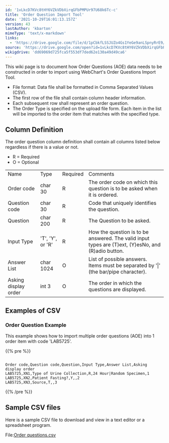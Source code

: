```yaml
---
id: '1vLkcD7KVc8tHY6VZkVDbXirqGFbPMPUr97U68k6Tc-c'
title: 'Order Question Import Tool'
date: '2021-10-29T16:01:13.157Z'
version: 43
lastAuthor: 'kbarton'
mimeType: 'text/x-markdown'
links:
  - 'https://drive.google.com/file/d/1pCbkfLSSJUZo4Gs1YeGe9anLSpnyRrE9/view?usp=sharing'
source: 'https://drive.google.com/open?id=1vLkcD7KVc8tHY6VZkVDbXirqGFbPMPUr97U68k6Tc-c'
wikigdrive: 'dd69069d725fca5f553df7ded62e130a49d49ca6'
---
```

This wiki page is to document how Order Questions (AOE) data needs to be constructed in order to import using WebChart's Order Questions Import Tool.

* File format: Data file shall be formatted in Comma Separated Values (CSV).
* The first row of the file shall contain column header information.
* Each subsequent row shall represent an order question.
* The Order Type is specified on the upload file form. Each item in the list will be imported to the order item that matches with the specified type.

## Column Definition

The order question column definition shall contain all columns listed below regardless if there is a value or not.

* R = Required
* O = Optional
<table>
<tr>
<td>Name</td>
<td>Type</td>
<td>Required</td>
<td>Comments</td>
</tr>
<tr>
<td>Order code</td>
<td>char 30</td>
<td>R</td>
<td>The order code on which this question is to be asked when it is ordered.</td>
</tr>
<tr>
<td>Question code</td>
<td>char 30</td>
<td>R</td>
<td>Code that uniquely identifies the question.</td>
</tr>
<tr>
<td>Question</td>
<td>char 200</td>
<td>R</td>
<td>The Question to be asked.</td>
</tr>
<tr>
<td>Input Type</td>
<td>'T', 'Y', or 'R'</td>
<td>R</td>
<td>How the question is to be answered. The valid input types are (T)ext, (Y)esNo, and (R)adio button.</td>
</tr>
<tr>
<td>Answer List</td>
<td>char 1024</td>
<td>O</td>
<td>List of possible answers. Items must be separated by '|' (the bar/pipe character).</td>
</tr>
<tr>
<td>Asking display order</td>
<td>int 3</td>
<td>O</td>
<td>The order in which the questions are displayed.</td>
</tr>
</table>

## Examples of CSV

### Order Question Example

This example shows how to import multiple order questions (AOE) into 1 order item with code 'LAB5725'.

{{% pre %}}
```

Order code,Question code,Question,Input Type,Answer List,Asking display order
LAB5725,XN1,Type of Urine Collection,R,24 Hour|Random Specimen,1
LAB5725,XN2,Patient Fasting?,Y,,2
LAB5725,XN3,Source,T,,3

```
{{% /pre %}}

## Sample CSV files

Here is a sample CSV file to download and view in a text editor or a spreadsheet program.

File:[Order questions.csv](https://drive.google.com/file/d/1pCbkfLSSJUZo4Gs1YeGe9anLSpnyRrE9/view?usp=sharing)
